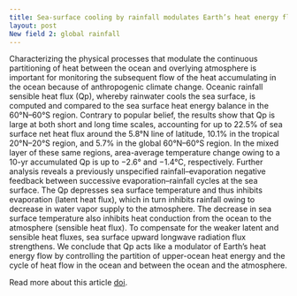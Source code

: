 ```yaml
---
title: Sea-surface cooling by rainfall modulates Earth’s heat energy flow
layout: post
New field 2: global rainfall
---
```


Characterizing the physical processes that modulate the continuous partitioning of heat between the ocean and overlying atmosphere is important for monitoring the subsequent flow of the heat accumulating in the ocean because of anthropogenic climate change. Oceanic rainfall sensible heat flux (Qp), whereby rainwater cools the sea surface, is computed and compared to the sea surface heat energy balance in the 60°N–60°S region. Contrary to popular belief, the results show that Qp is large at both short and long time scales, accounting for up to 22.5% of sea surface net heat flux around the 5.8°N line of latitude, 10.1% in the tropical 20°N–20°S region, and 5.7% in the global 60°N–60°S region. In the mixed layer of these same regions, area-average temperature change owing to a 10-yr accumulated Qp is up to −2.6° and −1.4°C, respectively. Further analysis reveals a previously unspecified rainfall–evaporation negative feedback between successive evaporation–rainfall cycles at the sea surface. The Qp depresses sea surface temperature and thus inhibits evaporation (latent heat flux), which in turn inhibits rainfall owing to decrease in water vapor supply to the atmosphere. The decrease in sea surface temperature also inhibits heat conduction from the ocean to the atmosphere (sensible heat flux). To compensate for the weaker latent and sensible heat fluxes, sea surface upward longwave radiation flux strengthens. We conclude that Qp acts like a modulator of Earth’s heat energy flow by controlling the partition of upper-ocean heat energy and the cycle of heat flow in the ocean and between the ocean and the atmosphere.

Read more about this article [doi].

[doi]:   https://journals.ametsoc.org/view/journals/clim/36/15/JCLI-D-22-0735.1.xml
